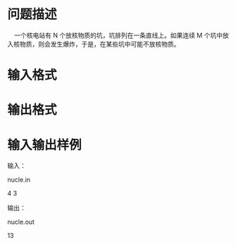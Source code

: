 

# 问题描述

 
</p>
<p align="left">
    一个核电站有 N 个放核物质的坑，坑排列在一条直线上。如果连续 M 个坑中放入核物质，则会发生爆炸，于是，在某些坑中可能不放核物质。
</p>

# 输入格式



# 输出格式



# 输入输出样例

输入：
</p>
<p>
nucle.in
</p>
<p>
4 3
</p>
<p>
输出：
</p>
<p>
nucle.out
</p>
<p>
13
</p>
